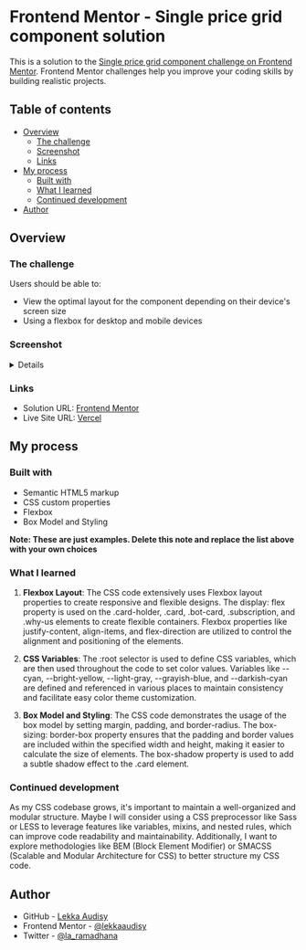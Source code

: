 # Frontend Mentor - Single price grid component solution

This is a solution to the [Single price grid component challenge on Frontend Mentor](https://www.frontendmentor.io/challenges/single-price-grid-component-5ce41129d0ff452fec5abbbc). Frontend Mentor challenges help you improve your coding skills by building realistic projects.

## Table of contents

- [Overview](#overview)
  - [The challenge](#the-challenge)
  - [Screenshot](#screenshot)
  - [Links](#links)
- [My process](#my-process)
  - [Built with](#built-with)
  - [What I learned](#what-i-learned)
  - [Continued development](#continued-development)
- [Author](#author)

## Overview

### The challenge

Users should be able to:

- View the optimal layout for the component depending on their device's screen size
- Using a flexbox for desktop and mobile devices

### Screenshot

<details>
    <p align="center">
      <img src="./images/screenshot-1.png" />
      <img src="./images/screenshot-2.png" />
    </p>
</details>

### Links

- Solution URL: [Frontend Mentor](https://www.frontendmentor.io/solutions/single-price-grid-component-solution-WPNrwpkrZ9)
- Live Site URL: [Vercel](https://single-price-grid-component-challenge-brown.vercel.app/)

## My process

### Built with

- Semantic HTML5 markup
- CSS custom properties
- Flexbox
- Box Model and Styling

**Note: These are just examples. Delete this note and replace the list above with your own choices**

### What I learned

1. **Flexbox Layout**: The CSS code extensively uses Flexbox layout properties to create responsive and flexible designs. The display: flex property is used on the .card-holder, .card, .bot-card, .subscription, and .why-us elements to create flexible containers. Flexbox properties like justify-content, align-items, and flex-direction are utilized to control the alignment and positioning of the elements.

2. **CSS Variables**: The :root selector is used to define CSS variables, which are then used throughout the code to set color values. Variables like --cyan, --bright-yellow, --light-gray, --grayish-blue, and --darkish-cyan are defined and referenced in various places to maintain consistency and facilitate easy color theme customization.

3. **Box Model and Styling**: The CSS code demonstrates the usage of the box model by setting margin, padding, and border-radius. The box-sizing: border-box property ensures that the padding and border values are included within the specified width and height, making it easier to calculate the size of elements. The box-shadow property is used to add a subtle shadow effect to the .card element.

### Continued development

As my CSS codebase grows, it's important to maintain a well-organized and modular structure. Maybe I will consider using a CSS preprocessor like Sass or LESS to leverage features like variables, mixins, and nested rules, which can improve code readability and maintainability. Additionally, I want to explore methodologies like BEM (Block Element Modifier) or SMACSS (Scalable and Modular Architecture for CSS) to better structure my CSS code.

## Author

- GitHub - [Lekka Audisy](https://github.com/lekkaaudisy)
- Frontend Mentor - [@lekkaaudisy](https://www.frontendmentor.io/profile/lekkaaudisy)
- Twitter - [@la_ramadhana](https://www.twitter.com/la_ramadhana)
